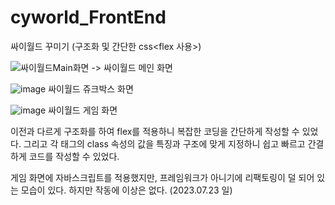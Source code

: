 # cyworld_FrontEnd
싸이월드 꾸미기 (구조화 및 간단한 css<flex 사용>)

![싸이월드Main화면](https://github.com/o-jslove/cyworld_FrontEnd/assets/113627742/e267d58c-f020-43d3-9d16-1fa49b45dacc)
   -> 싸이월드 메인 화면

![image](https://github.com/o-jslove/cyworld_FrontEnd/assets/113627742/e106a50c-76b9-45a0-a281-cdc8e620487a)
싸이월드 쥬크박스 화면

![image](https://github.com/o-jslove/cyworld_FrontEnd/assets/113627742/e5b355d4-3a03-4680-ad15-325c39fe75d3)
싸이월드 게임 화면

  이전과 다르게 구조화를 하여 flex를 적용하니 복잡한 코딩을 간단하게 작성할 수 있었다. 그리고 각 태그의 class 속성의 값을 특징과 구조에
 맞게 지정하니 쉽고 빠르고 간결하게 코드를 작성할 수 있었다.

  게임 화면에 자바스크립트를 적용했지만, 프레임워크가 아니기에 리팩토링이 덜 되어 있는 모습이 있다. 하지만 작동에 이상은
 없다. (2023.07.23 일)



